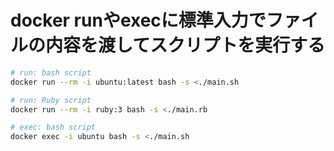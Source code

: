 # docker runやexecに標準入力でファイルの内容を渡してスクリプトを実行する

```sh
# run: bash script
docker run --rm -i ubuntu:latest bash -s <./main.sh

# run: Ruby script
docker run --rm -i ruby:3 bash -s <./main.rb

# exec: bash script
docker exec -i ubuntu bash -s <./main.sh
```
